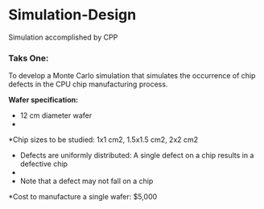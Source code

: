 # Simulation-Design
Simulation accomplished by CPP

### Taks One: 

To develop a Monte Carlo simulation that simulates the occurrence of chip defects in the CPU chip manufacturing process. 

__Wafer specification:__
* 12 cm diameter wafer
* 
*Chip sizes to be studied: 1x1 cm2, 1.5x1.5 cm2, 2x2 cm2

* Defects are uniformly distributed: A single defect on a chip results in a defective chip
* 
* Note that a defect may not fall on a chip

*Cost to manufacture a single wafer: $5,000
